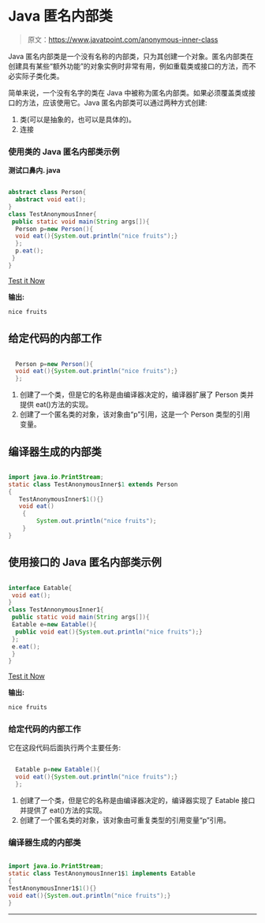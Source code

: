 # Java 匿名内部类

> 原文：<https://www.javatpoint.com/anonymous-inner-class>

Java 匿名内部类是一个没有名称的内部类，只为其创建一个对象。匿名内部类在创建具有某些“额外功能”的对象实例时非常有用，例如重载类或接口的方法，而不必实际子类化类。

简单来说，一个没有名字的类在 Java 中被称为匿名内部类。如果必须覆盖类或接口的方法，应该使用它。Java 匿名内部类可以通过两种方式创建:

1.  类(可以是抽象的，也可以是具体的)。
2.  连接

### 使用类的 Java 匿名内部类示例

**测试口鼻内. java**

```java

abstract class Person{
  abstract void eat();
}
class TestAnonymousInner{
 public static void main(String args[]){
  Person p=new Person(){
  void eat(){System.out.println("nice fruits");}
  };
  p.eat();
 }
}

```

[Test it Now](https://www.javatpoint.com/opr/test.jsp?filename=TestAnnonymousInner)

**输出:**

```java
nice fruits

```

## 给定代码的内部工作

```java

  Person p=new Person(){
  void eat(){System.out.println("nice fruits");}
  };

```

1.  创建了一个类，但是它的名称是由编译器决定的，编译器扩展了 Person 类并提供 eat()方法的实现。
2.  创建了一个匿名类的对象，该对象由“p”引用，这是一个 Person 类型的引用变量。

## 编译器生成的内部类

```java

import java.io.PrintStream;
static class TestAnonymousInner$1 extends Person
{
   TestAnonymousInner$1(){}
   void eat()
    {
        System.out.println("nice fruits");
    }
}

```

## 使用接口的 Java 匿名内部类示例

```java

interface Eatable{
 void eat();
}
class TestAnnonymousInner1{
 public static void main(String args[]){
 Eatable e=new Eatable(){
  public void eat(){System.out.println("nice fruits");}
 };
 e.eat();
 }
}

```

[Test it Now](https://www.javatpoint.com/opr/test.jsp?filename=TestAnnonymousInner1)

**输出:**

```java
nice fruits

```

### 给定代码的内部工作

它在这段代码后面执行两个主要任务:

```java

  Eatable p=new Eatable(){
  void eat(){System.out.println("nice fruits");}
  };

```

1.  创建了一个类，但是它的名称是由编译器决定的，编译器实现了 Eatable 接口并提供了 eat()方法的实现。
2.  创建了一个匿名类的对象，该对象由可重复类型的引用变量“p”引用。

### 编译器生成的内部类

```java

import java.io.PrintStream;
static class TestAnonymousInner1$1 implements Eatable
{
TestAnonymousInner1$1(){}
void eat(){System.out.println("nice fruits");}
}

```

* * *